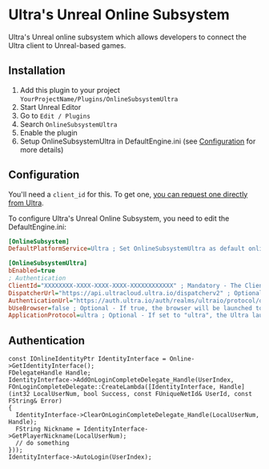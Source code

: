 # Ultra's Unreal Online Subsystem

Ultra's Unreal online subsystem which allows developers to connect the Ultra client to Unreal-based games.

## Installation

1. Add this plugin to your project `YourProjectName/Plugins/OnlineSubsystemUltra`
2. Start Unreal Editor
3. Go to `Edit / Plugins`
4. Search `OnlineSubsystemUltra`
5. Enable the plugin
6. Setup OnlineSubsystemUltra in DefaultEngine.ini (see [Configuration](#configuration) for more details)

## Configuration

You'll need a `client_id` for this. To get one, [you can request one directly from Ultra](https://developers.ultra.io/guides/Integrating%20Ultra/requesting-a-client_id.html).

To configure Ultra's Unreal Online Subsystem, you need to edit the DefaultEngine.ini:

```ini
[OnlineSubsystem]
DefaultPlatformService=Ultra ; Set OnlineSubsystemUltra as default online subsystem

[OnlineSubsystemUltra]
bEnabled=true
; Authentication
ClientId="XXXXXXXX-XXXX-XXXX-XXXX-XXXXXXXXXXXX" ; Mandatory - The Client Id given by Ultra
DispatcherUrl="https://api.ultracloud.ultra.io/dispatcherv2" ; Optional - The dispatcher URL (default: https://api.ultracloud.ultra.io/dispatcherv2)
AuthenticationUrl="https://auth.ultra.io/auth/realms/ultraio/protocol/openid-connect" ; Optional - The openid authentication URL (default: https://auth.ultra.io/auth/realms/ultraio/protocol/openid-connect)
bUseBrowser=false ; Optional - If true, the browser will be launched to prompt the user credentials otherwise the 'ApplicationProtocol' will be used to handle the login (default: false)
ApplicationProtocol=ultra ; Optional - If set to "ultra", the Ultra launcher will be called to login the user (default: ultra)
```

## Authentication

```
const IOnlineIdentityPtr IdentityInterface = Online->GetIdentityInterface();
FDelegateHandle Handle;
IdentityInterface->AddOnLoginCompleteDelegate_Handle(UserIndex, FOnLoginCompleteDelegate::CreateLambda([IdentityInterface, Handle](int32 LocalUserNum, bool Success, const FUniqueNetId& UserId, const FString& Error)
{
  IdentityInterface->ClearOnLoginCompleteDelegate_Handle(LocalUserNum, Handle);
  FString Nickname = IdentityInterface->GetPlayerNickname(LocalUserNum);
  // do something
}));
IdentityInterface->AutoLogin(UserIndex);
```
